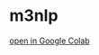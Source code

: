 # m3nlp

[open in Google Colab](https://colab.research.google.com/github/jsalbr/m3nlp/blob/main/Question_Answering.ipynb)
